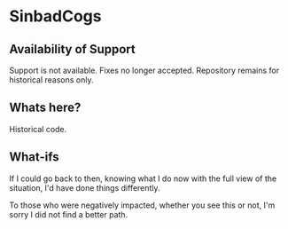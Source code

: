 # SinbadCogs

## Availability of Support

Support is not available. Fixes no longer accepted. Repository remains for historical reasons only.

## Whats here?

Historical code.

## What-ifs

If I could go back to then, knowing what I do now with the full view of the situation, I'd have done things differently.

To those who were negatively impacted, whether you see this or not, I'm sorry I did not find a better path.
